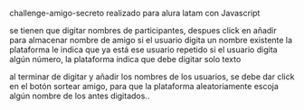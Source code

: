 challenge-amigo-secreto realizado para alura latam con Javascript

se tienen que digitar nombres de participantes, despues click en añadir para almacenar nombre de amigo
si el usuario digita un nombre existente la plataforma le indica que ya está ese usuario repetido
si el usuario digita algún número, la plataforma indica que debe digitar solo texto

al terminar de digitar y añadir los nombres de los usuarios, se debe dar click en el botón sortear amigo, para 
que la plataforma aleatoriamente escoja algún nombre de los antes digitados..
